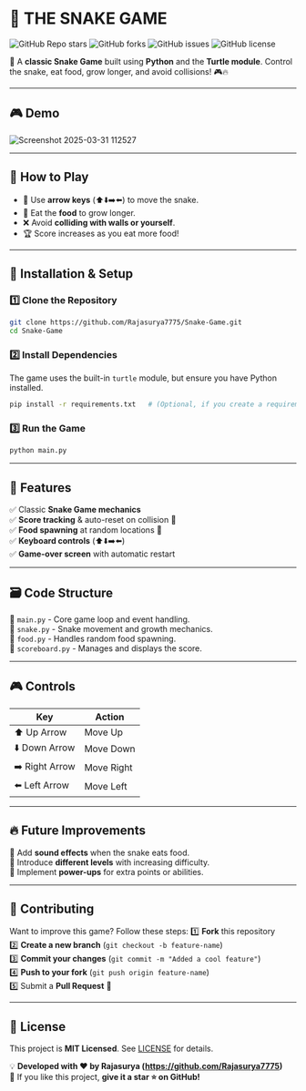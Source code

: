 # 🐍 THE SNAKE GAME

![GitHub Repo stars](https://img.shields.io/github/stars/Rajasurya7775/Snake-Game?style=social)
![GitHub forks](https://img.shields.io/github/forks/Rajasurya7775/Snake-Game?style=social)
![GitHub issues](https://img.shields.io/github/issues/Rajasurya7775/Snake-Game)
![GitHub license](https://img.shields.io/github/license/Rajasurya7775/Snake-Game)

🚀 A **classic Snake Game** built using **Python** and the **Turtle module**. Control the snake, eat food, grow longer, and avoid collisions! 🎮🔥

---
## 🎮 Demo
![Screenshot 2025-03-31 112527](https://github.com/user-attachments/assets/10109b36-bdcb-44ff-9dda-cff39badb298)


---
## 📌 How to Play
- 🎯 Use **arrow keys** (⬆️⬇️➡️⬅️) to move the snake.
- 🍎 Eat the **food** to grow longer.
- ❌ Avoid **colliding with walls or yourself**.
- 🏆 Score increases as you eat more food!

---
## 🔧 Installation & Setup
### 1️⃣ Clone the Repository
```sh
git clone https://github.com/Rajasurya7775/Snake-Game.git
cd Snake-Game
```
### 2️⃣ Install Dependencies
The game uses the built-in `turtle` module, but ensure you have Python installed.
```sh
pip install -r requirements.txt   # (Optional, if you create a requirements file)
```
### 3️⃣ Run the Game
```sh
python main.py
```

---
## 🚀 Features
✅ Classic **Snake Game mechanics**  
✅ **Score tracking** & auto-reset on collision 🌟  
✅ **Food spawning** at random locations 🍓  
✅ **Keyboard controls** (⬆️⬇️➡️⬅️)  
✅ **Game-over screen** with automatic restart  

---
## 🗃️ Code Structure
📂 `main.py` - Core game loop and event handling.  
📂 `snake.py` - Snake movement and growth mechanics.  
📂 `food.py` - Handles random food spawning.  
📂 `scoreboard.py` - Manages and displays the score.  

---
## 🎮 Controls
| Key | Action |
|----|--------|
| ⬆️ Up Arrow | Move Up |
| ⬇️ Down Arrow | Move Down |
| ➡️ Right Arrow | Move Right |
| ⬅️ Left Arrow | Move Left |

---
## 🔥 Future Improvements
🔹 Add **sound effects** when the snake eats food.  
🔹 Introduce **different levels** with increasing difficulty.  
🔹 Implement **power-ups** for extra points or abilities.  

---
## 👤 Contributing
Want to improve this game? Follow these steps:
1️⃣ **Fork** this repository  
2️⃣ **Create a new branch** (`git checkout -b feature-name`)  
3️⃣ **Commit your changes** (`git commit -m "Added a cool feature"`)  
4️⃣ **Push to your fork** (`git push origin feature-name`)  
5️⃣ Submit a **Pull Request** 🚀  

---
## 📜 License
This project is **MIT Licensed**. See [LICENSE](LICENSE) for details.  

💡 **Developed with ❤️ by Rajasurya (https://github.com/Rajasurya7775)**  
🌟 If you like this project, **give it a star ⭐ on GitHub!**  

